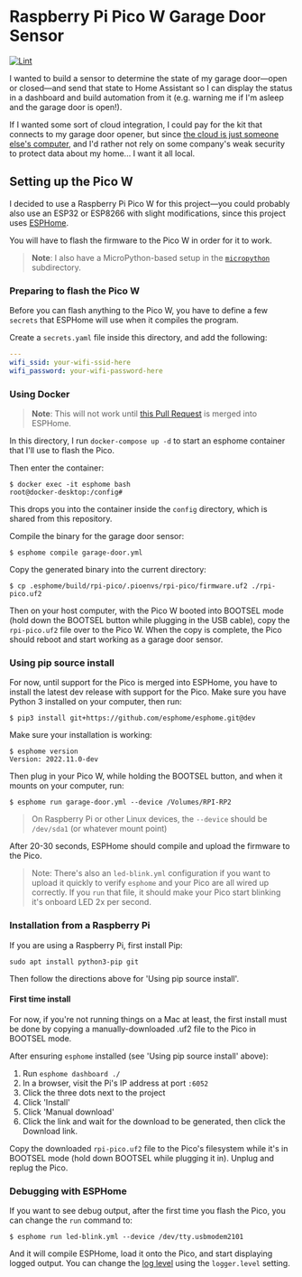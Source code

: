 # Raspberry Pi Pico W Garage Door Sensor

[![Lint](https://github.com/geerlingguy/pico-w-garage-door-sensor/actions/workflows/lint.yml/badge.svg?branch=master)](https://github.com/geerlingguy/pico-w-garage-door-sensor/actions/workflows/lint.yml)

I wanted to build a sensor to determine the state of my garage door—open or closed—and send that state to Home Assistant so I can display the status in a dashboard and build automation from it (e.g. warning me if I'm asleep and the garage door is open!).

If I wanted some sort of cloud integration, I could pay for the kit that connects to my garage door opener, but since [the cloud is just someone else's computer](https://blog.codinghorror.com/the-cloud-is-just-someone-elses-computer/), and I'd rather not rely on some company's weak security to protect data about my home... I want it all local.

## Setting up the Pico W

I decided to use a Raspberry Pi Pico W for this project—you could probably also use an ESP32 or ESP8266 with slight modifications, since this project uses [ESPHome](https://esphome.io).

You will have to flash the firmware to the Pico W in order for it to work.

> **Note**: I also have a MicroPython-based setup in the [`micropython`](pico-w-garage-door-sensor/tree/master/micropython) subdirectory.

### Preparing to flash the Pico W

Before you can flash anything to the Pico W, you have to define a few `secrets` that ESPHome will use when it compiles the program.

Create a `secrets.yaml` file inside this directory, and add the following:

```yaml
---
wifi_ssid: your-wifi-ssid-here
wifi_password: your-wifi-password-here

```

### Using Docker

> **Note**: This will not work until [this Pull Request](https://github.com/esphome/esphome/pull/3284) is merged into ESPHome.

In this directory, I run `docker-compose up -d` to start an esphome container that I'll use to flash the Pico.

Then enter the container:

```
$ docker exec -it esphome bash
root@docker-desktop:/config#
```

This drops you into the container inside the `config` directory, which is shared from this repository.

Compile the binary for the garage door sensor:

```
$ esphome compile garage-door.yml
```

Copy the generated binary into the current directory:

```
$ cp .esphome/build/rpi-pico/.pioenvs/rpi-pico/firmware.uf2 ./rpi-pico.uf2
```

Then on your host computer, with the Pico W booted into BOOTSEL mode (hold down the BOOTSEL button while plugging in the USB cable), copy the `rpi-pico.uf2` file over to the Pico W. When the copy is complete, the Pico should reboot and start working as a garage door sensor.

### Using pip source install

For now, until support for the Pico is merged into ESPHome, you have to install the latest dev release with support for the Pico. Make sure you have Python 3 installed on your computer, then run:

```
$ pip3 install git+https://github.com/esphome/esphome.git@dev
```

Make sure your installation is working:

```
$ esphome version
Version: 2022.11.0-dev
```

Then plug in your Pico W, while holding the BOOTSEL button, and when it mounts on your computer, run:

```
$ esphome run garage-door.yml --device /Volumes/RPI-RP2
```

> On Raspberry Pi or other Linux devices, the `--device` should be `/dev/sda1` (or whatever mount point)

After 20-30 seconds, ESPHome should compile and upload the firmware to the Pico.

> Note: There's also an `led-blink.yml` configuration if you want to upload it quickly to verify `esphome` and your Pico are all wired up correctly. If you `run` that file, it should make your Pico start blinking it's onboard LED 2x per second.

### Installation from a Raspberry Pi

If you are using a Raspberry Pi, first install Pip:

```
sudo apt install python3-pip git
```

Then follow the directions above for 'Using pip source install'.

#### First time install

For now, if you're not running things on a Mac at least, the first install must be done by copying a manually-downloaded .uf2 file to the Pico in BOOTSEL mode.

After ensuring `esphome` installed (see 'Using pip source install' above):

  1. Run `esphome dashboard ./`
  2. In a browser, visit the Pi's IP address at port `:6052`
  3. Click the three dots next to the project
  4. Click 'Install'
  5. Click 'Manual download'
  6. Click the link and wait for the download to be generated, then click the Download link.

Copy the downloaded `rpi-pico.uf2` file to the Pico's filesystem while it's in BOOTSEL mode (hold down BOOTSEL while plugging it in). Unplug and replug the Pico.

### Debugging with ESPHome

If you want to see debug output, after the first time you flash the Pico, you can change the `run` command to:

```
$ esphome run led-blink.yml --device /dev/tty.usbmodem2101
```

And it will compile ESPHome, load it onto the Pico, and start displaying logged output. You can change the [log level](https://esphome.io/components/logger.html) using the `logger.level` setting.

